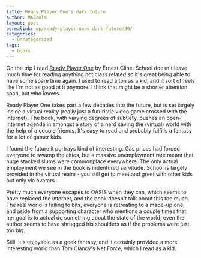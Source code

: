 ```yaml
---
title: Ready Player One's dark future
author: Malcolm
layout: post
permalink: wp/ready-player-ones-dark-future/90/
categories:
  - Uncategorized
tags:
  - books
---
```

On the trip I read [Ready Player One][1] by Ernest Cline. School doesn't leave much time for reading anything not class related so it's great being able to have some spare time again. I used to read a ton as a kid, and it sort of feels like I'm not as good at it anymore. I think that might be a shorter attention span, but who knows.

Ready Player One takes part a few decades into the future, but is set largely inside a virtual reality (really just a futuristic video game crossed with the internet). The book, with varying degrees of subtlety, pushes an open-internet agenda in amongst a story of a nerd saving the (virtual) world with the help of a couple friends. It's easy to read and probably fulfills a fantasy for a lot of gamer kids.

I found the future it portrays kind of interesting. Gas prices had forced everyone to swamp the cities, but a massive unemployment rate meant that huge stacked slums were commonplace everywhere. The only actual employment we see in the book is indentured servitude. School is largely provided in the virtual realm - you still get to meet and greet with other kids but only via avatars.

Pretty much everyone escapes to OASIS when they can, which seems to have replaced the internet, and the book doesn't talk about this too much. The real world is falling to bits, everyone is retreating to a made-up one, and aside from a supporting character who mentions a couple times that her goal is to actual do something about the state of the world, even the author seems to have shrugged his shoulders as if the problems were just too big.

Still, it's enjoyable as a geek fantasy, and it certainly provided a more interesting world than Tom Clancy's Net Force, which I read as a kid.

 [1]: http://www.amazon.com/gp/product/030788743X